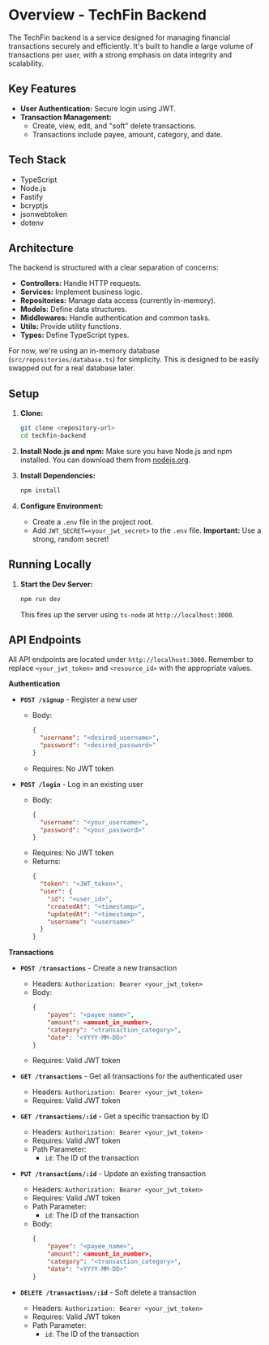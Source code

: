 # Overview - TechFin Backend

The TechFin backend is a service designed for managing financial transactions securely and efficiently. It's built to handle a large volume of transactions per user, with a strong emphasis on data integrity and scalability.

## Key Features

- **User Authentication:** Secure login using JWT.
- **Transaction Management:**
  - Create, view, edit, and "soft" delete transactions.
  - Transactions include payee, amount, category, and date.

## Tech Stack

- TypeScript
- Node.js
- Fastify
- bcryptjs
- jsonwebtoken
- dotenv

## Architecture

The backend is structured with a clear separation of concerns:

- **Controllers:** Handle HTTP requests.
- **Services:** Implement business logic.
- **Repositories:** Manage data access (currently in-memory).
- **Models:** Define data structures.
- **Middlewares:** Handle authentication and common tasks.
- **Utils:** Provide utility functions.
- **Types:** Define TypeScript types.

For now, we're using an in-memory database (`src/repositories/database.ts`) for simplicity. This is designed to be easily swapped out for a real database later.

## Setup

1.  **Clone:**

    ```bash
    git clone <repository-url>
    cd techfin-backend
    ```

2.  **Install Node.js and npm:**
    Make sure you have Node.js and npm installed. You can download them from [nodejs.org](https://nodejs.org/).

3.  **Install Dependencies:**

    ```bash
    npm install
    ```

4.  **Configure Environment:**

    - Create a `.env` file in the project root.
    - Add `JWT_SECRET=<your_jwt_secret>` to the `.env` file. **Important:** Use a strong, random secret!

## Running Locally

1.  **Start the Dev Server:**
    ```bash
    npm run dev
    ```
    This fires up the server using `ts-node` at `http://localhost:3000`.

## API Endpoints

All API endpoints are located under `http://localhost:3000`. Remember to replace `<your_jwt_token>` and `<resource_id>` with the appropriate values.

**Authentication**

- **`POST /signup`** - Register a new user

  - Body:
    ```json
    {
      "username": "<desired_username>",
      "password": "<desired_password>"
    }
    ```
  - Requires: No JWT token

- **`POST /login`** - Log in an existing user
  - Body:
    ```json
    {
      "username": "<your_username>",
      "password": "<your_password>"
    }
    ```
  - Requires: No JWT token
  - Returns:
    ```json
    {
      "token": "<JWT_token>",
      "user": {
        "id": "<user_id>",
        "createdAt": "<timestamp>",
        "updatedAt": "<timestamp>",
        "username": "<username>"
      }
    }
    ```

**Transactions**

- **`POST /transactions`** - Create a new transaction

  - Headers: `Authorization: Bearer <your_jwt_token>`
  - Body:
    ```json
    {
        "payee": "<payee_name>",
        "amount": <amount_in_number>,
        "category": "<transaction_category>",
        "date": "<YYYY-MM-DD>"
    }
    ```
  - Requires: Valid JWT token

- **`GET /transactions`** - Get all transactions for the authenticated user

  - Headers: `Authorization: Bearer <your_jwt_token>`
  - Requires: Valid JWT token

- **`GET /transactions/:id`** - Get a specific transaction by ID

  - Headers: `Authorization: Bearer <your_jwt_token>`
  - Requires: Valid JWT token
  - Path Parameter:
    - `id`: The ID of the transaction

- **`PUT /transactions/:id`** - Update an existing transaction

  - Headers: `Authorization: Bearer <your_jwt_token>`
  - Requires: Valid JWT token
  - Path Parameter:
    - `id`: The ID of the transaction
  - Body:
    ```json
    {
        "payee": "<payee_name>",
        "amount": <amount_in_number>,
        "category": "<transaction_category>",
        "date": "<YYYY-MM-DD>"
    }
    ```

- **`DELETE /transactions/:id`** - Soft delete a transaction
  - Headers: `Authorization: Bearer <your_jwt_token>`
  - Requires: Valid JWT token
  - Path Parameter:
    - `id`: The ID of the transaction
